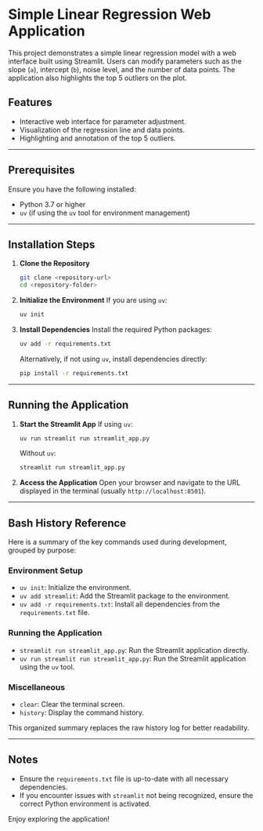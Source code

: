 # Simple Linear Regression Web Application

This project demonstrates a simple linear regression model with a web interface built using Streamlit. Users can modify parameters such as the slope (`a`), intercept (`b`), noise level, and the number of data points. The application also highlights the top 5 outliers on the plot.

## Features
- Interactive web interface for parameter adjustment.
- Visualization of the regression line and data points.
- Highlighting and annotation of the top 5 outliers.

---

## Prerequisites
Ensure you have the following installed:
- Python 3.7 or higher
- `uv` (if using the `uv` tool for environment management)

---

## Installation Steps

1. **Clone the Repository**
   ```bash
   git clone <repository-url>
   cd <repository-folder>
   ```

2. **Initialize the Environment**
   If you are using `uv`:
   ```bash
   uv init
   ```

3. **Install Dependencies**
   Install the required Python packages:
   ```bash
   uv add -r requirements.txt
   ```

   Alternatively, if not using `uv`, install dependencies directly:
   ```bash
   pip install -r requirements.txt
   ```

---

## Running the Application

1. **Start the Streamlit App**
   If using `uv`:
   ```bash
   uv run streamlit run streamlit_app.py
   ```

   Without `uv`:
   ```bash
   streamlit run streamlit_app.py
   ```

2. **Access the Application**
   Open your browser and navigate to the URL displayed in the terminal (usually `http://localhost:8501`).

---

## Bash History Reference
Here is a summary of the key commands used during development, grouped by purpose:

### Environment Setup
- `uv init`: Initialize the environment.
- `uv add streamlit`: Add the Streamlit package to the environment.
- `uv add -r requirements.txt`: Install all dependencies from the `requirements.txt` file.

### Running the Application
- `streamlit run streamlit_app.py`: Run the Streamlit application directly.
- `uv run streamlit run streamlit_app.py`: Run the Streamlit application using the `uv` tool.

### Miscellaneous
- `clear`: Clear the terminal screen.
- `history`: Display the command history.

This organized summary replaces the raw history log for better readability.

---

## Notes
- Ensure the `requirements.txt` file is up-to-date with all necessary dependencies.
- If you encounter issues with `streamlit` not being recognized, ensure the correct Python environment is activated.

Enjoy exploring the application!
